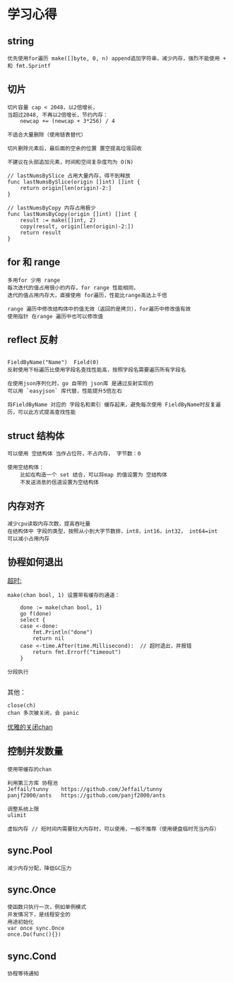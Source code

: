 # 学习心得

## string

``
优先使用for遍历 make([]byte, 0, n) append追加字符串，减少内存，强烈不能使用 + 和 fmt.Sprintf
``

## 切片

```
切片容量 cap < 2048，以2倍增长，
当超过2048, 不再以2倍增长，节约内存：
    newcap += (newcap + 3*256) / 4
    
不适合大量删除（使用链表替代）

切片删除元素后，最后面的空余的位置 置空提高垃圾回收

不建议在头部追加元素，时间和空间复杂度均为 O(N)

// lastNumsBySlice 占用大量内存，得不到释放
func lastNumsBySlice(origin []int) []int {
	return origin[len(origin)-2:]
}

// lastNumsByCopy 内存占用极少
func lastNumsByCopy(origin []int) []int {
	result := make([]int, 2)
	copy(result, origin[len(origin)-2:])
	return result
}

```

## for 和 range

```
多用for 少用 range
每次迭代的值占用很小的内存，for range 性能相同，
迭代的值占用内存大，直接使用 for遍历，性能比range高达上千倍

range 遍历中修改结构体中的值无效（返回的是拷贝），for遍历中修改值有效
使用指针 在range 遍历中也可以修改值

```

## reflect 反射

```

FieldByName("Name")  Field(0)
反射使用下标遍历比使用字段名查找性能高，按照字段名需要遍历所有字段名

在使用json序列化时，go 自带的 json库 是通过反射实现的
可以用 `easyjson` 库代替，性能提升5倍左右

将FieldByName 对应的 字段名和索引 缓存起来，避免每次使用 FieldByName时反复遍历，可以此方式提高查找性能

```

## struct 结构体

```
可以使用 空结构体 当作占位符，不占内存， 字节数：0

使用空结构体：
    比如在构造一个 set 结合，可以将map 的值设置为 空结构体
    不发送消息的信道设置为空结构体
```

## 内存对齐

```
减少cpu读取内存次数，提高吞吐量
在结构体中 字段的类型，按照从小到大字节数排，int8，int16，int32， int64=int
可以减小占用内存
```

## 协程如何退出

[超时:](!https://geektutu.com/post/hpg-timeout-goroutine.html)

```
make(chan bool, 1) 设置带有缓存的通道：

    done := make(chan bool, 1)
	go f(done)
	select {
	case <-done:
		fmt.Println("done")
		return nil
	case <-time.After(time.Millisecond):  // 超时退出，并报错
		return fmt.Errorf("timeout")
	}

分段执行
	
```

其他：

```
close(ch)
chan 多次被关闭，会 panic
```

[优雅的关闭chan](!https://gfw.go101.org/article/channel-closing.html)

## 控制并发数量

```
使用带缓存的chan

利用第三方库 协程池
Jeffail/tunny    https://github.com/Jeffail/tunny
panjf2000/ants   https://github.com/panjf2000/ants

调整系统上限
ulimit

虚拟内存 // 短时间内需要较大内存时，可以使用，一般不推荐（使用硬盘临时充当内存）
```

## sync.Pool

``减少内存分配，降低GC压力``

## sync.Once

```
使函数只执行一次，例如单例模式
并发情况下，是线程安全的
用途初始化
var once sync.Once
once.Do(func(){})
```

## sync.Cond

``协程等待通知``
